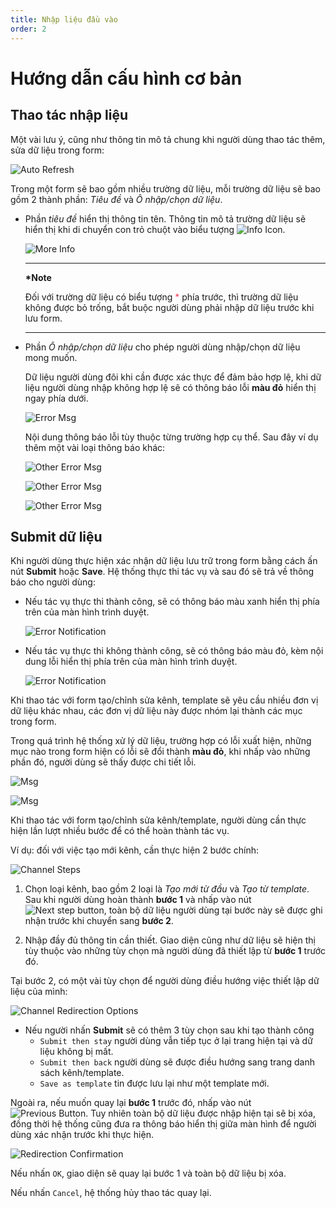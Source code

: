 ```yaml
---
title: Nhập liệu đầu vào
order: 2
---
```



# Hướng dẫn cấu hình cơ bản

## Thao tác nhập liệu

Một vài lưu ý, cũng như thông tin mô tả chung khi người dùng thao tác thêm, sửa dữ liệu trong form:

<!--
- Giao diện:

- `Thông báo lỗi`: dữ liệu người dùng nhập trong form cần được kiểm tra lại để đảm bảo đúng định dạng, yêu cầu.

1. Trường dữ liệu không được bỏ trống -->

![Auto Refresh](/images/media-live/um-form-rules/required.png)

Trong một form sẽ bao gồm nhiều trường dữ liệu, mỗi trường dữ liệu sẽ bao gồm 2 thành phần: *Tiêu đề* và *Ô nhập/chọn dữ liệu*.

- Phần *tiêu đề* hiển thị thông tin tên. Thông tin mô tả trường dữ liệu sẽ hiển thị khi di chuyển con trỏ chuột vào biểu tượng ![Info Icon](/images/media-live/um-form-rules/info-icon.png).

  ![More Info](/images/media-live/um-form-rules/description.png)

  ***

  **\*Note**

  Đối với trường dữ liệu có biểu tượng <span style="color: #f43f5e;">\*</span> phía trước, thì trường dữ liệu không được bỏ trống, bắt buộc người dùng phải nhập dữ liệu trước khi lưu form.

  ***

- Phần *Ô nhập/chọn dữ liệu* cho phép người dùng nhập/chọn dữ liệu mong muốn.

  Dữ liệu người dùng đôi khi cần được xác thực để đảm bảo hợp lệ, khi dữ liệu người dùng nhập không hợp lệ sẽ có thông báo lỗi **màu đỏ** hiển thị ngay phía dưới.

  ![Error Msg](/images/media-live/um-form-rules/error-msg.png)

  Nội dung thông báo lỗi tùy thuộc từng trường hợp cụ thể. Sau đây ví dụ thêm một vài loại thông báo khác:

  ![Other Error Msg](/images/media-live/um-form-rules/error-msg-regex.png)

  ![Other Error Msg](/images/media-live/um-form-rules/error-msg-range.png)

  ![Other Error Msg](/images/media-live/um-form-rules/error-msg-enum.png)


## Submit dữ liệu

Khi người dùng thực hiện xác nhận dữ liệu lưu trữ trong form bằng cách ấn nút **Submit** hoặc **Save**. Hệ thống thực thi tác vụ và sau đó sẽ trả về thông báo cho người dùng:

* Nếu tác vụ thực thi thành công, sẽ có thông báo màu xanh hiển thị phía trên của màn hình trình duyệt.

    ![Error Notification](/images/media-live/um-form-rules/success-noti.png)

* Nếu tác vụ thực thi không thành công, sẽ có thông báo màu đỏ, kèm nội dung lỗi hiển thị phía trên của màn hình trình duyệt.

    ![Error Notification](/images/media-live/um-form-rules/error-noti.png)

Khi thao tác với form tạo/chỉnh sửa kênh, template sẽ yêu cầu nhiều đơn vị dữ liệu khác nhau, các đơn vị dữ liệu này được nhóm lại thành các mục trong form.

Trong quá trình hệ thống xử lý dữ liệu, trường hợp có lỗi xuất hiện, những mục nào trong form hiện có lỗi sẽ đổi thành **màu đỏ**, khi nhấp vào những phần đó, người dùng sẽ thấy được chi tiết lỗi.

![Msg](/images/media-live/um-form-rules/transcode-modify.png)

![Msg](/images/media-live/um-form-rules/transcode-detail-msg.png)


Khi thao tác với form tạo/chỉnh sửa kênh/template, người dùng cần thực hiện lần lượt nhiều bước để có thể hoàn thành tác vụ.

Ví dụ: đối với việc tạo mới kênh, cần thực hiện 2 bước chính:

  ![Channel Steps](/images/media-live/um-transcode-forms/channel-step-01.png)

1. Chọn loại kênh, bao gồm 2 loại là *Tạo mới từ đầu* và *Tạo từ template*.
  Sau khi người dùng hoàn thành **bước 1** và nhấp vào nút ![Next step button](/images/media-live/um-transcode-forms/next-step-btn.png), toàn bộ dữ liệu người dùng tại bước này sẽ được ghi nhận trước khi chuyển sang **bước 2**.

2. Nhập đầy đủ thông tin cần thiết.
Giao diện cũng như dữ liệu sẽ hiện thị tùy thuộc vào những tùy chọn mà người dùng đã thiết lập từ **bước 1** trước đó.

Tại bước 2, có một vài tùy chọn để người dùng điều hướng việc thiết lập dữ liệu của mình:

  ![Channel Redirection Options](/images/media-live/um-transcode-forms/channel-redirection-options.png)

* Nếu người nhấn **Submit** sẽ có thêm 3 tùy chọn sau khi tạo thành công
    * `Submit then stay` người dùng vẫn tiếp tục ở lại trang hiện tại và dữ liệu không bị mất.
    * `Submit then back` người dùng sẽ được điều hướng sang trang danh sách kênh/template. 
    * `Save as template` tin được lưu lại như một template mới.

Ngoài ra, nếu muốn quay lại **bước 1** trước đó, nhấp vào nút ![Previous Button](/images/media-live/um-transcode-forms/previous-btn.png). Tuy nhiên toàn bộ dữ liệu được nhập hiện tại sẽ bị xóa, đồng thời hệ thống cũng đưa ra thông báo hiển thị giữa màn hình để người dùng xác nhận trước khi thực hiện.

  ![Redirection Confirmation](/images/media-live/um-transcode-forms/redirection-confirmation.png)

Nếu nhấn `OK`, giao diện sẽ quay lại bước 1 và toàn bộ dữ liệu bị xóa.
  
Nếu nhấn `Cancel`, hệ thống hủy thao tác quay lại.